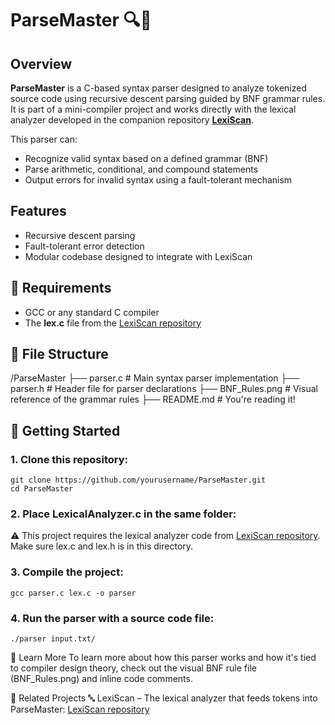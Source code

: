 # ParseMaster 🔍📜

## Overview
**ParseMaster** is a C-based syntax parser designed to analyze tokenized source code using recursive descent parsing guided by BNF grammar rules. It is part of a mini-compiler project and works directly with the lexical analyzer developed in the companion repository **[LexiScan](https://github.com/abhinavrajgupta/LexiScan)**.

This parser can:
- Recognize valid syntax based on a defined grammar (BNF)
- Parse arithmetic, conditional, and compound statements
- Output errors for invalid syntax using a fault-tolerant mechanism

## Features
- Recursive descent parsing
- Fault-tolerant error detection
- Modular codebase designed to integrate with LexiScan

## 🔧 Requirements
- GCC or any standard C compiler
- The **lex.c** file from the [LexiScan repository](https://github.com/abhinavrajgupta/LexiScan)

## 📁 File Structure
/ParseMaster
├── parser.c # Main syntax parser implementation
├── parser.h # Header file for parser declarations
├── BNF_Rules.png # Visual reference of the grammar rules
├── README.md # You're reading it!


## 🚀 Getting Started

### 1. Clone this repository:
    git clone https://github.com/yourusername/ParseMaster.git
    cd ParseMaster

### 2. Place LexicalAnalyzer.c in the same folder:
⚠️ This project requires the lexical analyzer code from [LexiScan repository](https://github.com/abhinavrajgupta/LexiScan). Make sure lex.c and lex.h is in this directory.

### 3. Compile the project:
    gcc parser.c lex.c -o parser

### 4. Run the parser with a source code file:
    ./parser input.txt/


🧠 Learn More
To learn more about how this parser works and how it's tied to compiler design theory, check out the visual BNF rule file (BNF_Rules.png) and inline code comments.

📎 Related Projects
🔤 LexiScan – The lexical analyzer that feeds tokens into ParseMaster: [LexiScan repository](https://github.com/abhinavrajgupta/LexiScan)



